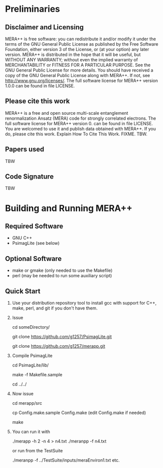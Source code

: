 # Preliminaries
## Disclaimer and Licensing

MERA++ is free software: you can redistribute it and/or modify
it under the terms of the GNU General Public License as published by
the Free Software Foundation, either version 3 of the License, or
(at your option) any later version.
MERA++ is distributed in the hope that it will be useful,
but WITHOUT ANY WARRANTY; without even the implied warranty of
MERCHANTABILITY or FITNESS FOR A PARTICULAR PURPOSE. See the
GNU General Public License for more details.
You should have received a copy of the GNU General Public License
along with MERA++. If not, see <http://www.gnu.org/licenses/>.
The full software license for MERA++ version 1.0.0
can be found in
file LICENSE.

## Please cite this work

MERA++ is a free and open source
multi-scale entanglement renormalization Ansatz (MERA) code
for strongly correlated electrons.
The full software license for MERA++ version 0.
can be found in
file LICENSE.
You are welcomed to use it and publish data
obtained with MERA++. If you do, please cite this
work. Explain How To Cite This Work. FIXME. TBW.

## Papers used

TBW

## Code Signature 

TBW

# Building and Running MERA++

## Required Software

* GNU C++
* PsimagLite (see below)

## Optional Software

* make or gmake (only needed to use the Makefile)
* perl (may be needed to run some auxiliary script)

## Quick Start

1. Use your distribution repository tool to install gcc with support for C++,
make, perl, and git if you don't have them.

2. Issue

    cd someDirectory/

    git clone https://github.com/g1257/PsimagLite.git

    git clone https://github.com/g1257/merapp.git

3. Compile PsimagLite

    cd PsimagLite/lib/

    make -f Makefile.sample

    cd ../../

4. Now issue

    cd merapp/src

    cp Config.make.sample Config.make
    (edit Config.make if needed)

    make

5. You can run it with

    ./merapp -h 2 -n 4 > n4.txt
    ./meranpp -f n4.txt

    or run from the TestSuite

    ./meranpp -f ../TestSuite/inputs/meraEnviron1.txt
    etc.


